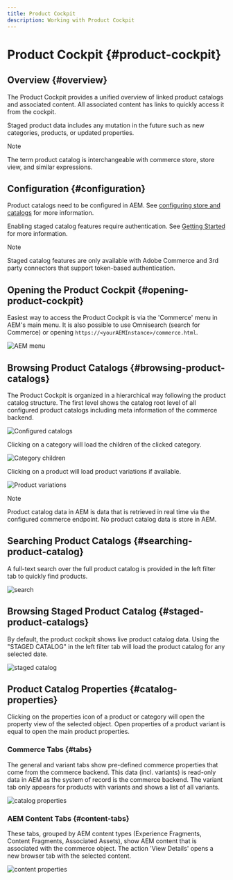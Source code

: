 ```yaml
---
title: Product Cockpit
description: Working with Product Cockpit
---
```

# Product Cockpit {#product-cockpit}

## Overview {#overview}

The Product Cockpit provides a unified overview of linked product catalogs and associated content. All associated content has links to quickly access it from the cockpit. 

Staged product data includes any mutation in the future such as new categories, products, or updated properties.

>[!NOTE]
>
>The term product catalog is interchangeable with commerce store, store view, and similar expressions.

## Configuration {#configuration}

Product catalogs need to be configured in AEM. See [configuring store and catalogs](/help/commerce/cif/getting-started.md#catalog) for more information.

Enabling staged catalog features require authentication. See [Getting Started](/help/commerce/cif/getting-started.md) for more information.

>[!NOTE]
>
>Staged catalog features are only available with Adobe Commerce and 3rd party connectors that support token-based authentication.

## Opening the Product Cockpit {#opening-product-cockpit}

Easiest way to access the Product Cockpit is via the 'Commerce' menu in AEM's main menu. It is also possible to use Omnisearch (search for Commerce) or opening `https://<yourAEMInstance>/commerce.html`.

![AEM menu](/help/commerce/cif/assets/aem-menu.png)

## Browsing Product Catalogs {#browsing-product-catalogs}

The Product Cockpit is organized in a hierarchical way following the product catalog structure. The first level shows the catalog root level of all configured product catalogs including meta information of the commerce backend.

![Configured catalogs](/help/commerce/cif/assets/catalog-overview.png)

Clicking on a category will load the children of the clicked category.

![Category children](/help/commerce/cif/assets/catalog-category-children.png)

Clicking on a product will load product variations if available.

![Product variations](/help/commerce/cif/assets/catalog-product-variation.png)

>[!NOTE]
>
>Product catalog data in AEM is data that is retrieved in real time via the configured commerce endpoint. No product catalog data is store in AEM.

## Searching Product Catalogs {#searching-product-catalog}

A full-text search over the full product catalog is provided in the left filter tab to quickly find products.

![search](/help/commerce/cif/assets/search-cockpit.png)

## Browsing Staged Product Catalog {#staged-product-catalogs}

By default, the product cockpit shows live product catalog data. Using the "STAGED CATALOG" in the left filter tab will load the product catalog for any selected date.

![staged catalog](/help/commerce/cif/assets/staged-cockpit.png)

## Product Catalog Properties {#catalog-properties}

Clicking on the properties icon of a product or category will open the property view of the selected object. Open properties of a product variant is equal to open the main product properties.

### Commerce Tabs {#tabs}

The general and variant tabs show pre-defined commerce properties that come from the commerce backend. This data (incl. variants) is read-only data in AEM as the system of record is the commerce backend. The variant tab only appears for products with variants and shows a list of all variants.

![catalog properties](/help/commerce/cif/assets/catalog-properties.png)

### AEM Content Tabs {#content-tabs}

These tabs, grouped by AEM content types (Experience Fragments, Content Fragments, Associated Assets), show AEM content that is associated with the commerce object. The action 'View Details' opens a new browser tab with the selected content.

![content properties](/help/commerce/cif/assets/content-properties.png)
